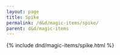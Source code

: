 ```yaml
---
layout: page
title: Spike
permalink: /d&d/magic-items/spike/
parent: d&d/magic-items
---
```


{% include dnd/magic-items/spike.html %}